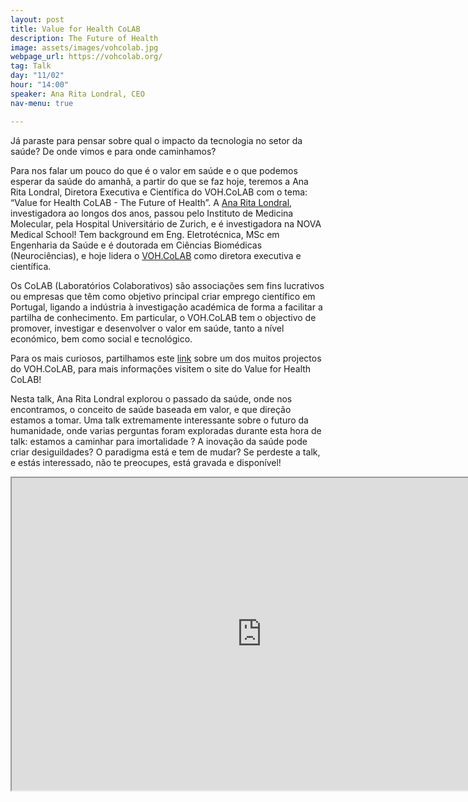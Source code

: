 ```yaml
---
layout: post
title: Value for Health CoLAB
description: The Future of Health
image: assets/images/vohcolab.jpg
webpage_url: https://vohcolab.org/
tag: Talk
day: "11/02"
hour: "14:00"
speaker: Ana Rita Londral, CEO
nav-menu: true

---
```



Já paraste para pensar sobre qual o impacto da tecnologia no setor da saúde? De onde vimos e para onde caminhamos?

Para nos falar um pouco do que é o valor em saúde e o que podemos esperar da saúde do amanhã, a partir do que se faz hoje, teremos a Ana Rita Londral, Diretora Executiva e Científica do VOH.CoLAB com o tema: “Value for Health CoLAB - The Future of Health”.
A [Ana Rita Londral](https://www.linkedin.com/in/analondral/), investigadora ao longos dos anos, passou pelo Instituto de Medicina Molecular, pela Hospital Universitário de Zurich, e é investigadora na NOVA Medical School! Tem background em Eng. Eletrotécnica, MSc em Engenharia da Saúde e é doutorada em Ciências Biomédicas (Neurociências), e hoje lidera o [VOH.CoLAB](https://vohcolab.org/) como diretora executiva e científica.

Os CoLAB (Laboratórios Colaborativos) são associações sem fins lucrativos ou empresas que têm como objetivo principal criar emprego científico em Portugal, ligando a indústria à investigação académica de forma a facilitar a partilha de conhecimento.
Em particular, o VOH.CoLAB tem o objectivo de promover, investigar e desenvolver o valor em saúde, tanto a nível económico, bem como social e tecnológico.

Para os mais curiosos, partilhamos este [link](https://www.youtube.com/watch?v=lBgMujxEZ4o&t=3s&ab_channel=ValueforHealthCoLAB) sobre um dos muitos projectos do VOH.CoLAB, para mais informações visitem o site do Value for Health CoLAB!

Nesta talk, Ana Rita Londral explorou o passado da saúde, onde nos encontramos, o conceito de saúde baseada em valor, e que direção estamos a tomar. Uma talk extremamente interessante sobre o futuro da humanidade, onde varias perguntas foram exploradas durante esta hora de talk: estamos a caminhar para imortalidade ? A inovação da saúde pode criar desiguildades? O paradigma está e tem de mudar? Se perdeste a talk, e estás interessado, não te preocupes, está gravada e disponível!

<iframe src="https://drive.google.com/file/d/1e8TzsL2doPYQd_h1PU7bFfZ91gLoHrtE/preview" allowfullscreen width="800" height="500"></iframe>